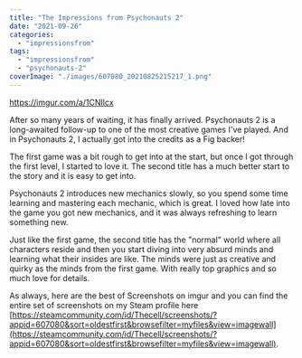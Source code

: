 ```yaml
---
title: "The Impressions from Psychonauts 2"
date: "2021-09-26"
categories: 
  - "impressionsfrom"
tags: 
  - "impressionsfrom"
  - "psychonauts-2"
coverImage: "./images/607080_20210825215217_1.png"
---
```


https://imgur.com/a/1CNIlcx

After so many years of waiting, it has finally arrived. Psychonauts 2 is a long-awaited follow-up to one of the most creative games I've played. And in Psychonauts 2, I actually got into the credits as a Fig backer!

The first game was a bit rough to get into at the start, but once I got through the first level, I started to love it. The second title has a much better start to the story and it is easy to get into.

Psychonauts 2 introduces new mechanics slowly, so you spend some time learning and mastering each mechanic, which is great. I loved how late into the game you got new mechanics, and it was always refreshing to learn something new.

Just like the first game, the second title has the "normal" world where all characters reside and then you start diving into very absurd minds and learning what their insides are like. The minds were just as creative and quirky as the minds from the first game. With really top graphics and so much love for details.

As always, here are the best of Screenshots on imgur and you can find the entire set of screenshots on my Steam profile here [https://steamcommunity.com/id/Thecell/screenshots/?appid=607080&sort=oldestfirst&browsefilter=myfiles&view=imagewall](https://steamcommunity.com/id/Thecell/screenshots/?appid=607080&sort=oldestfirst&browsefilter=myfiles&view=imagewall).
